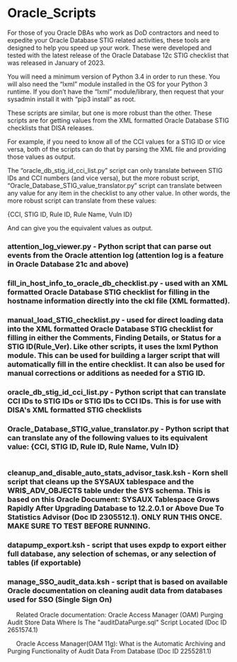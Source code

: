 # Oracle_Scripts

For those of you Oracle DBAs who work as DoD contractors and need to expedite your Oracle Database STIG related activities, these tools are designed to help you speed up your work.  These were developed and tested with the latest release of the Oracle Database 12c STIG checklist that was released in January of 2023.

You will need a minimum version of Python 3.4 in order to run these.  You will also need the “lxml” module installed in the OS for your Python 3 runtime.  If you don’t have the “lxml” module/library, then request that your sysadmin install it with “pip3 install” as root.

These scripts are similar, but one is more robust than the other.  These scripts are for getting values from the XML formatted Oracle Database STIG checklists that DISA releases.

For example, if you need to know all of the CCI values for a STIG ID or vice versa, both of the scripts can do that by parsing the XML file and providing those values as output.

The “oracle_db_stig_id_cci_list.py” script can only translate between STIG IDs and CCI numbers (and vice versa), but the more robust script, “Oracle_Database_STIG_value_translator.py” script can translate between any value for any item in the checklist to any other value.  In other words, the more robust script can translate from these values:

{CCI, STIG ID, Rule ID, Rule Name, Vuln ID}

And can give you the equivalent values as output.

### attention_log_viewer.py - Python script that can parse out events from the Oracle attention log (attention log is a feature in Oracle Database 21c and above)

### fill_in_host_info_to_oracle_db_checklist.py - used with an XML formatted Oracle Database STIG checklist for filling in the hostname information directly into the ckl file (XML formatted).

### manual_load_STIG_checklist.py - used for direct loading data into the XML formatted Oracle Database STIG checklist for filling in either the Comments, Finding Details, or Status for a STIG ID(Rule_Ver).  Like other scripts, it uses the lxml Python module.  This can be used for building a larger script that will automatically fill in the entire checklist.  It can also be used for manual corrections or additions as needed for a STIG ID.

### oracle_db_stig_id_cci_list.py - Python script that can translate CCI IDs to STIG IDs or STIG IDs to CCI IDs.  This is for use with DISA's XML formatted STIG checklists

### Oracle_Database_STIG_value_translator.py - Python script that can translate any of the following values to its equivalent value: {CCI, STIG ID, Rule ID, Rule Name, Vuln ID}

#

### cleanup_and_disable_auto_stats_advisor_task.ksh - Korn shell script that cleans up the SYSAUX tablespace and the WRI$_ADV_OBJECTS table under the SYS schema.  This is based on this Oracle Document: SYSAUX Tablespace Grows Rapidly After Upgrading Database to 12.2.0.1 or Above Due To Statistics Advisor (Doc ID 2305512.1).  ONLY RUN THIS ONCE.  MAKE SURE TO TEST BEFORE RUNNING.

### datapump_export.ksh - script that uses expdp to export either full database, any selection of schemas, or any selection of tables (if exportable)

### manage_SSO_audit_data.ksh - script that is based on available Oracle documentation on cleaning audit data from databases used for SSO (Single Sign On)

&nbsp;&nbsp;&nbsp;&nbsp; Related Oracle documentation: Oracle Access Manager (OAM) Purging Audit Store Data Where Is The "auditDataPurge.sql" Script Located (Doc ID 2651574.1)

&nbsp;&nbsp;&nbsp;&nbsp; Oracle Access Manager(OAM 11g): What is the Automatic Archiving and Purging Functionality of Audit Data From Database (Doc ID 2255281.1)
